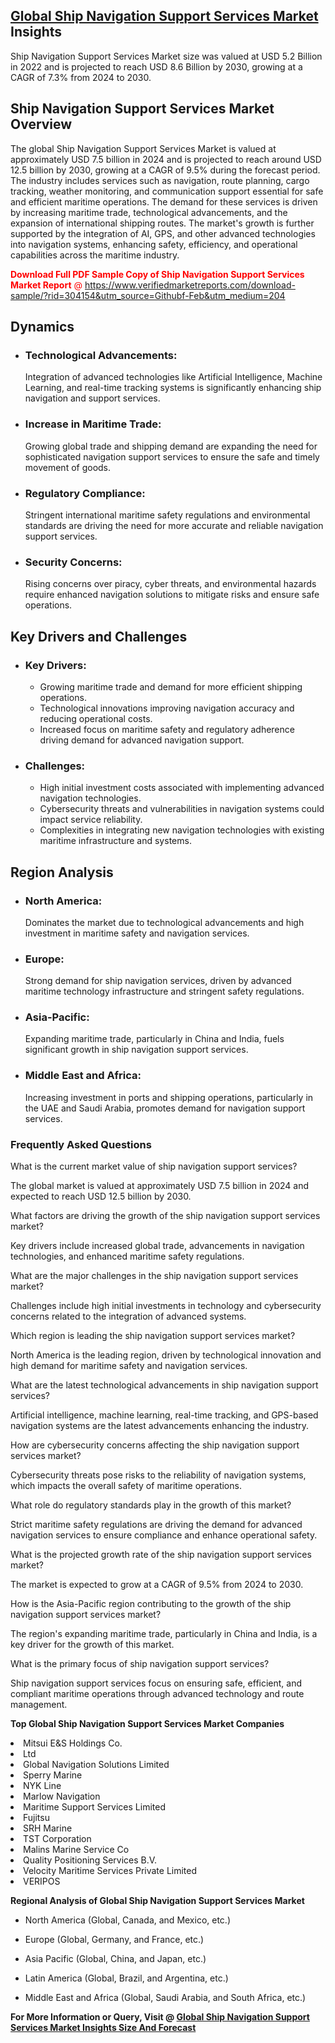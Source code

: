 <h2><a href="https://www.verifiedmarketreports.com/download-sample/?rid=304154&amp;utm_source=Githubf&amp;utm_medium=204" target="_blank">Global Ship Navigation Support Services Market</a> Insights</h2><p>Ship Navigation Support Services Market size was valued at USD 5.2 Billion in 2022 and is projected to reach USD 8.6 Billion by 2030, growing at a CAGR of 7.3% from 2024 to 2030.</p><p> <h2>Ship Navigation Support Services Market Overview</h2> <p>The global Ship Navigation Support Services Market is valued at approximately USD 7.5 billion in 2024 and is projected to reach around USD 12.5 billion by 2030, growing at a CAGR of 9.5% during the forecast period. The industry includes services such as navigation, route planning, cargo tracking, weather monitoring, and communication support essential for safe and efficient maritime operations. The demand for these services is driven by increasing maritime trade, technological advancements, and the expansion of international shipping routes. The market's growth is further supported by the integration of AI, GPS, and other advanced technologies into navigation systems, enhancing safety, efficiency, and operational capabilities across the maritime industry.</p> <p><p><span class=""><span style="color: #ff0000;"><strong>Download Full PDF Sample Copy of Ship Navigation Support Services Market Report</strong> @ </span><a href="https://www.verifiedmarketreports.com/download-sample/?rid=304154&amp;utm_source=Githubf-Feb&amp;utm_medium=204" target="_blank">https://www.verifiedmarketreports.com/download-sample/?rid=304154&amp;utm_source=Githubf-Feb&amp;utm_medium=204</a></span></p></p> <h2>Dynamics</h2> <ul> <li><h3>Technological Advancements:</h3> Integration of advanced technologies like Artificial Intelligence, Machine Learning, and real-time tracking systems is significantly enhancing ship navigation and support services.</li> <li><h3>Increase in Maritime Trade:</h3> Growing global trade and shipping demand are expanding the need for sophisticated navigation support services to ensure the safe and timely movement of goods.</li> <li><h3>Regulatory Compliance:</h3> Stringent international maritime safety regulations and environmental standards are driving the need for more accurate and reliable navigation support services.</li> <li><h3>Security Concerns:</h3> Rising concerns over piracy, cyber threats, and environmental hazards require enhanced navigation solutions to mitigate risks and ensure safe operations.</li> </ul> <h2>Key Drivers and Challenges</h2> <ul> <li><h3>Key Drivers:</h3> <ul> <li>Growing maritime trade and demand for more efficient shipping operations.</li> <li>Technological innovations improving navigation accuracy and reducing operational costs.</li> <li>Increased focus on maritime safety and regulatory adherence driving demand for advanced navigation support.</li> </ul> </li> <li><h3>Challenges:</h3> <ul> <li>High initial investment costs associated with implementing advanced navigation technologies.</li> <li>Cybersecurity threats and vulnerabilities in navigation systems could impact service reliability.</li> <li>Complexities in integrating new navigation technologies with existing maritime infrastructure and systems.</li> </ul> </li> </ul> <h2>Region Analysis</h2> <ul> <li><h3>North America:</h3> Dominates the market due to technological advancements and high investment in maritime safety and navigation services.</li> <li><h3>Europe:</h3> Strong demand for ship navigation services, driven by advanced maritime technology infrastructure and stringent safety regulations.</li> <li><h3>Asia-Pacific:</h3> Expanding maritime trade, particularly in China and India, fuels significant growth in ship navigation support services.</li> <li><h3>Middle East and Africa:</h3> Increasing investment in ports and shipping operations, particularly in the UAE and Saudi Arabia, promotes demand for navigation support services.</li> </ul> <h3>Frequently Asked Questions</h3> <p>What is the current market value of ship navigation support services?</p> <p>The global market is valued at approximately USD 7.5 billion in 2024 and expected to reach USD 12.5 billion by 2030.</p> <p>What factors are driving the growth of the ship navigation support services market?</p> <p>Key drivers include increased global trade, advancements in navigation technologies, and enhanced maritime safety regulations.</p> <p>What are the major challenges in the ship navigation support services market?</p> <p>Challenges include high initial investments in technology and cybersecurity concerns related to the integration of advanced systems.</p> <p>Which region is leading the ship navigation support services market?</p> <p>North America is the leading region, driven by technological innovation and high demand for maritime safety and navigation services.</p> <p>What are the latest technological advancements in ship navigation support services?</p> <p>Artificial intelligence, machine learning, real-time tracking, and GPS-based navigation systems are the latest advancements enhancing the industry.</p> <p>How are cybersecurity concerns affecting the ship navigation support services market?</p> <p>Cybersecurity threats pose risks to the reliability of navigation systems, which impacts the overall safety of maritime operations.</p> <p>What role do regulatory standards play in the growth of this market?</p> <p>Strict maritime safety regulations are driving the demand for advanced navigation services to ensure compliance and enhance operational safety.</p> <p>What is the projected growth rate of the ship navigation support services market?</p> <p>The market is expected to grow at a CAGR of 9.5% from 2024 to 2030.</p> <p>How is the Asia-Pacific region contributing to the growth of the ship navigation support services market?</p> <p>The region's expanding maritime trade, particularly in China and India, is a key driver for the growth of this market.</p> <p>What is the primary focus of ship navigation support services?</p> <p>Ship navigation support services focus on ensuring safe, efficient, and compliant maritime operations through advanced technology and route management.</p> </p><p><strong>Top Global Ship Navigation Support Services Market Companies</strong></p><div data-test-id=""><p><li>Mitsui E&S Holdings Co.</li><li> Ltd</li><li> Global Navigation Solutions Limited</li><li> Sperry Marine</li><li> NYK Line</li><li> Marlow Navigation</li><li> Maritime Support Services Limited</li><li> Fujitsu</li><li> SRH Marine</li><li> TST Corporation</li><li> Malins Marine Service Co</li><li> Quality Positioning Services B.V.</li><li> Velocity Maritime Services Private Limited</li><li> VERIPOS</li></p><div><strong>Regional Analysis of&nbsp;Global Ship Navigation Support Services Market</strong></div><ul><li dir="ltr"><p dir="ltr">North America&nbsp;(Global, Canada, and Mexico, etc.)</p></li><li dir="ltr"><p dir="ltr">Europe (Global, Germany, and France, etc.)</p></li><li dir="ltr"><p dir="ltr">Asia Pacific&nbsp;(Global, China, and Japan, etc.)</p></li><li dir="ltr"><p dir="ltr">Latin America&nbsp;(Global, Brazil, and Argentina, etc.)</p></li><li dir="ltr">Middle East and Africa&nbsp;(Global, Saudi Arabia, and South Africa, etc.)</li></ul><p><strong>For More Information or Query, Visit @&nbsp;</strong><strong><a href="https://www.verifiedmarketreports.com/product/ship-navigation-support-services-market/?utm_source=Githubf&amp;utm_medium=204" target="_blank">Global Ship Navigation Support Services Market Insights Size And Forecast</a></strong></p></div>
